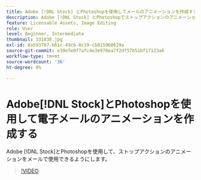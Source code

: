 ```yaml
---
title: Adobe [!DNL Stock] とPhotoshopを使用してメールのアニメーションを作成する
description: Adobe [!DNL Stock] とPhotoshopでストップアクションのアニメーションをメールで強化
feature: Licensable Assets, Image Editing
role: User
level: Beginner, Intermediate
thumbnail: 331838.jpg
exl-id: 8a593707-b61c-49c6-8c19-cb815960629a
source-git-commit: e39efe0f7afc4e3e970ea7f2df57b51bf17123a6
workflow-type: tm+mt
source-wordcount: '36'
ht-degree: 0%

---
```


# Adobe[!DNL Stock]とPhotoshopを使用して電子メールのアニメーションを作成する

Adobe [!DNL Stock]とPhotoshopを使用して、ストップアクションのアニメーションをメールで使用できるようにします。

>[!VIDEO](https://video.tv.adobe.com/v/331838?hidetitle=true)

